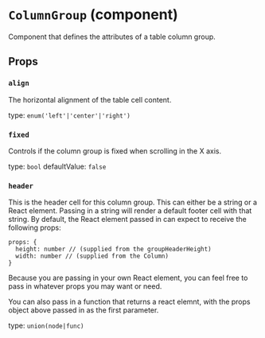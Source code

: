<!-- File generated from "src/FixedDataTableColumnGroup.react.js" -->
`ColumnGroup` (component)
=========================

Component that defines the attributes of a table column group.

Props
-----

### `align`

The horizontal alignment of the table cell content.

type: `enum('left'|'center'|'right')`


### `fixed`

Controls if the column group is fixed when scrolling in the X axis.

type: `bool`
defaultValue: `false`


### `header`

This is the header cell for this column group.
This can either be a string or a React element. Passing in a string
will render a default footer cell with that string. By default, the React
element passed in can expect to receive the following props:

```
props: {
  height: number // (supplied from the groupHeaderHeight)
  width: number // (supplied from the Column)
}
```

Because you are passing in your own React element, you can feel free to
pass in whatever props you may want or need.

You can also pass in a function that returns a react elemnt, with the
props object above passed in as the first parameter.

type: `union(node|func)`

